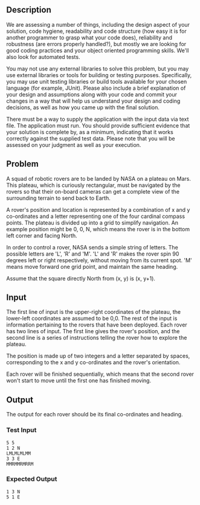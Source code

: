 ## Description
We are assessing a number of things, including the design aspect of
your solution, code hygiene, readability and code structure (how easy
it is for another programmer to grasp what your code does),
reliability and robustness (are errors properly handled?), but mostly
we are looking for good coding practices and your object oriented
programming skills. We'll also look for automated tests.

You may not use any external libraries to solve this problem, but you
may use external libraries or tools for building or testing purposes.
Specifically, you may use unit testing libraries or build tools
available for your chosen language (for example, JUnit). Please also
include a brief explanation of your design and assumptions along with
your code and commit your changes in a way that will help us
understand your design and coding decisions, as well as how you came
up with the final solution.

There must be a way to supply the application with the input data via
text file. The application must run. You should provide sufficient
evidence that your solution is complete by, as a minimum, indicating
that it works correctly against the supplied test data. Please note
that you will be assessed on your judgment as well as your execution.

## Problem
A squad of robotic rovers are to be landed by NASA on a plateau on
Mars. This plateau, which is curiously rectangular, must be navigated
by the rovers so that their on-board cameras can get a complete view
of the surrounding terrain to send back to Earth.

A rover's position and location is represented by a combination of x
and y co-ordinates and a letter representing one of the four cardinal
compass points. The plateau is divided up into a grid to simplify
navigation. An example position might be 0, 0, N, which means the
rover is in the bottom left corner and facing North.

In order to control a rover, NASA sends a simple string of letters.
The possible letters are 'L', 'R' and 'M'. 'L' and 'R' makes the
rover spin 90 degrees left or right respectively, without moving from
its current spot. 'M' means move forward one grid point, and maintain
the same heading.

Assume that the square directly North from (x, y) is (x, y+1).

## Input
The first line of input is the upper-right coordinates of the
plateau, the lower-left coordinates are assumed to be 0,0.
The rest of the input is information pertaining to the rovers that
have been deployed. Each rover has two lines of input. The first line
gives the rover's position, and the second line is a series of
instructions telling the rover how to explore the plateau.

The position is made up of two integers and a letter separated by
spaces, corresponding to the x and y co-ordinates and the rover's
orientation.

Each rover will be finished sequentially, which means that the second
rover won't start to move until the first one has finished moving.

## Output
The output for each rover should be its final co-ordinates and
heading.

### Test Input
```
5 5
1 2 N
LMLMLMLMM
3 3 E
MMRMMRMRRM
```

### Expected Output
```
1 3 N
5 1 E
```